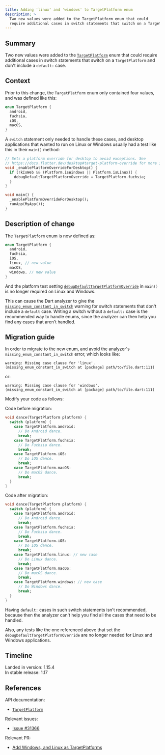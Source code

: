 ```yaml
---
title: Adding 'linux' and 'windows' to TargetPlatform enum
description: >
  Two new values were added to the TargetPlatform enum that could
  require additional cases in switch statements that switch on a TargetPlatform.
---
```


## Summary

Two new values were added to the [`TargetPlatform`][] enum
that could require additional cases in switch statements that
switch on a `TargetPlatform` and don't include a `default:` case.

## Context

Prior to this change, the `TargetPlatform` enum only contained four values,
and was defined like this:

```dart
enum TargetPlatform {
  android,
  fuchsia,
  iOS,
  macOS,
}
```

A `switch` statement only needed to handle these cases,
and desktop applications that wanted to run on Linux or
Windows usually had a test like this in their
`main()` method:

```dart
// Sets a platform override for desktop to avoid exceptions. See
// https://docs.flutter.dev/desktop#target-platform-override for more info.
void _enablePlatformOverrideForDesktop() {
  if (!kIsWeb && (Platform.isWindows || Platform.isLinux)) {
    debugDefaultTargetPlatformOverride = TargetPlatform.fuchsia;
  }
}

void main() {
  _enablePlatformOverrideForDesktop();
  runApp(MyApp());
}
```

## Description of change

The `TargetPlatform` enum is now defined as:

```dart
enum TargetPlatform {
  android,
  fuchsia,
  iOS,
  linux, // new value
  macOS,
  windows, // new value
}
```

And the platform test setting
[`debugDefaultTargetPlatformOverride`][] in `main()`
is no longer required on Linux and Windows.

This can cause the Dart analyzer to give the
[`missing_enum_constant_in_switch`][] warning for
switch statements that don't include a `default` case.
Writing a switch without a `default:` case is the
recommended way to handle enums, since the analyzer
can then help you find any cases that aren't handled.

## Migration guide

In order to migrate to the new enum, and avoid the analyzer's
`missing_enum_constant_in_switch` error, which looks like:

```plaintext
warning: Missing case clause for 'linux'. (missing_enum_constant_in_switch at [package] path/to/file.dart:111)
```

or:

```plaintext
warning: Missing case clause for 'windows'. (missing_enum_constant_in_switch at [package] path/to/file.dart:111)
```

Modify your code as follows:

Code before migration:

```dart
void dance(TargetPlatform platform) {
  switch (platform) {
    case TargetPlatform.android:
      // Do Android dance.
      break;
    case TargetPlatform.fuchsia:
      // Do Fuchsia dance.
      break;
    case TargetPlatform.iOS:
      // Do iOS dance.
      break;
    case TargetPlatform.macOS:
      // Do macOS dance.
      break;
  }
}
```

Code after migration:

```dart
void dance(TargetPlatform platform) {
  switch (platform) {
    case TargetPlatform.android:
      // Do Android dance.
      break;
    case TargetPlatform.fuchsia:
      // Do Fuchsia dance.
      break;
    case TargetPlatform.iOS:
      // Do iOS dance.
      break;
    case TargetPlatform.linux: // new case
      // Do Linux dance.
      break;
    case TargetPlatform.macOS:
      // Do macOS dance.
      break;
    case TargetPlatform.windows: // new case
      // Do Windows dance.
      break;
  }
}
```

Having `default:` cases in such switch statements isn't
recommended, because then the analyzer can't help you find
all the cases that need to be handled.

Also, any tests like the one referenced above that set the
`debugDefaultTargetPlatformOverride` are no longer needed
for Linux and Windows applications.

## Timeline

Landed in version: 1.15.4<br>
In stable release: 1.17

## References

API documentation:

* [`TargetPlatform`][]

Relevant issues:

* [Issue #31366][]

Relevant PR:

* [Add Windows, and Linux as TargetPlatforms][]

[Add Windows, and Linux as TargetPlatforms]: {{site.repo.flutter}}/pull/51519
[`debugDefaultTargetPlatformOverride`]: {{site.api}}/flutter/foundation/debugDefaultTargetPlatformOverride.html
[Issue #31366]: {{site.repo.flutter}}/issues/31366
[`missing_enum_constant_in_switch`]: {{site.dart-site}}/tools/diagnostic-messages#missing_enum_constant_in_switch
[`TargetPlatform`]: {{site.api}}/flutter/foundation/TargetPlatform-class.html
